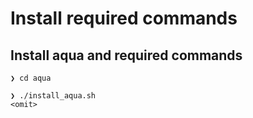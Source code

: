 # Install required commands
## Install aqua and required commands
```console
❯ cd aqua

❯ ./install_aqua.sh
<omit>
```
